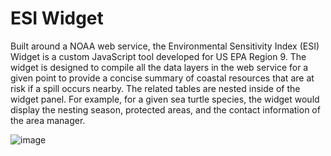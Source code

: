 # ESI Widget

Built around a NOAA web service, the Environmental Sensitivity Index (ESI) Widget is a custom JavaScript tool developed for US EPA Region 9. The widget is designed to compile all the data layers in the web service for a given point to provide a concise summary of coastal resources that are at risk if a spill occurs nearby. The related tables are nested inside of the widget panel. For example, for a given sea turtle species, the widget would display the nesting season, protected areas, and the contact information of the area manager. 

![image](https://github.com/USEPA/R9-Widgets/blob/master/ESIWidget/ESIWidget.png)
